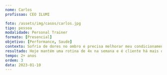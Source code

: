```yaml
---
nome: Carlos
profissao: CEO ILUMI

foto: /assets/img/casos/carlos.jpg
tipo: pessoa
modalidade: Personal Trainer
formato: [Presencial]
objetivo: [Performance, Saude]
contexto: Sofria de dores no ombro e precisa melhorar meu condicionamento para envelhecer com saúde e ficar no 'shape'. Depois de aderir ao programa, trouxe mais qualidade de vida.
resultado: Hoje mantém uma rotina de 4x na semana e é cliente há mais de 3 anos. Eliminou completamente as dores e melhorou nomsua qualidade de vida.
tempo: 2+ anos
ordem: 3
data: 2023-01-10
---
```

